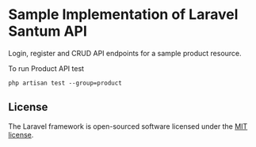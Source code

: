 # Sample Implementation of Laravel Santum API

Login, register and CRUD API endpoints for a sample product resource.

To run Product API test

```ssh
php artisan test --group=product
```

## License

The Laravel framework is open-sourced software licensed under the [MIT license](https://opensource.org/licenses/MIT).

